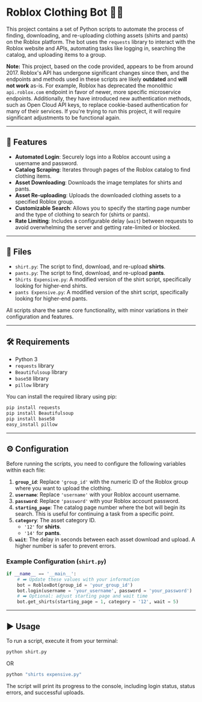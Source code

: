 # Roblox Clothing Bot 👕👖

This project contains a set of Python scripts to automate the process of finding, downloading, and re-uploading clothing assets (shirts and pants) on the Roblox platform. The bot uses the `requests` library to interact with the Roblox website and APIs, automating tasks like logging in, searching the catalog, and uploading items to a group.

**Note:** This project, based on the code provided, appears to be from around 2017. Roblox's API has undergone significant changes since then, and the endpoints and methods used in these scripts are likely **outdated** and **will not work** as-is. For example, Roblox has deprecated the monolithic `api.roblox.com` endpoint in favor of newer, more specific microservice endpoints. Additionally, they have introduced new authentication methods, such as Open Cloud API keys, to replace cookie-based authentication for many of their services. If you're trying to run this project, it will require significant adjustments to be functional again.

-----

## 🚀 Features

  * **Automated Login**: Securely logs into a Roblox account using a username and password.
  * **Catalog Scraping**: Iterates through pages of the Roblox catalog to find clothing items.
  * **Asset Downloading**: Downloads the image templates for shirts and pants.
  * **Asset Re-uploading**: Uploads the downloaded clothing assets to a specified Roblox group.
  * **Customizable Search**: Allows you to specify the starting page number and the type of clothing to search for (shirts or pants).
  * **Rate Limiting**: Includes a configurable delay (`wait`) between requests to avoid overwhelming the server and getting rate-limited or blocked.

-----

## 📁 Files

  * `shirt.py`: The script to find, download, and re-upload **shirts**.
  * `pants.py`: The script to find, download, and re-upload **pants**.
  * `Shirts Expensive.py`: A modified version of the shirt script, specifically looking for higher-end shirts.
  * `pants Expensive.py`: A modified version of the shirt script, specifically looking for higher-end pants.

All scripts share the same core functionality, with minor variations in their configuration and features.

-----

## 🛠️ Requirements

  * Python 3
  * `requests` library
  * `Beautifulsoup` library
  * `base58` library
  * `pillow` library

You can install the required library using pip:

```bash
pip install requests
pip install Beautifulsoup
pip install base58
easy_install pillow
```

-----

## ⚙️ Configuration

Before running the scripts, you need to configure the following variables within each file:

1.  **`group_id`**: Replace `'group_id'` with the numeric ID of the Roblox group where you want to upload the clothing.
2.  **`username`**: Replace `'username'` with your Roblox account username.
3.  **`password`**: Replace `'password'` with your Roblox account password.
4.  **`starting_page`**: The catalog page number where the bot will begin its search. This is useful for continuing a task from a specific point.
5.  **`category`**: The asset category ID.
      * `'12'` for **shirts**.
      * `'14'` for **pants**.
6.  **`wait`**: The delay in seconds between each asset download and upload. A higher number is safer to prevent errors.

### Example Configuration (`shirt.py`)

```python
if __name__ == '__main__':
	# ➡️ Update these values with your information
	bot = RobloxBot(group_id = 'your_group_id')
	bot.login(username = 'your_username', password = 'your_password')
	# ➡️ Optional: adjust starting page and wait time
	bot.get_shirts(starting_page = 1, category = '12', wait = 5)
```

-----

## ▶️ Usage

To run a script, execute it from your terminal:

```bash
python shirt.py
```
OR
```bash
python "shirts expensive.py"
```

The script will print its progress to the console, including login status, status errors, and successful uploads.
